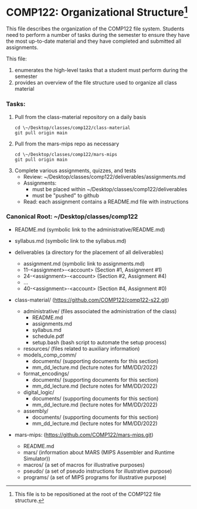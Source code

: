 # COMP122: Organizational Structure[^1] 
[^1]: This file is to be repositioned at the root of the COMP122 file structure.

This file describes the organization of the COMP122 file system.  Students need to perform a number of tasks during the semester to ensure they have the most up-to-date material and they have completed and submitted all assignments.

This file:
  1. enumerates the high-level tasks that a student must perform during the semester
  1. provides an overview of the file structure used to organize all class material


### Tasks:
  1. Pull from the class-material repository on a daily basis
     ```
     cd \~/Desktop/classes/comp122/class-material
     git pull origin main
     ```
  1. Pull from the mars-mips repo as necessary
     ```
     cd \~/Desktop/classes/comp122/mars-mips
     git pull origin main
     ```
  1. Complete various assignments, quizzes, and tests
     * Review: \~/Desktop/classes/comp122/deliverables/assignments.md
     * Assignments:
       - must be placed within \~/Desktop/classes/comp122/deliverables
       - must be "pushed" to github
     * Read: each assignment contains a README.md file with instructions

### Canonical Root: \~/Desktop/classes/comp122
  - README.md (symbolic link to the administrative/README.md)
  - syllabus.md (symbolic link to the syllabus.md)
  - deliverables (a directory for the placement of all deliverables)
    - assignment.md (symbolic link to assignments.md)
    - 11-\<assignment\>-\<account\> (Section #1, Assignment #1)
    - 24-\<assignment\>-\<account\> (Section #2, Assignment #4)
    - ...
    - 40-\<assignment\>-\<account\> (Section #4, Assignment #0)

  - class-material/ (https://github.com/COMP122/comp122-s22.git)
    - administrative/ (files associated the administration of the class)
      - README.md
      - assignments.md
      - syllabus.md
      - schedule.pdf
      - setup.bash (bash script to automate the setup process)
    - resources/ (files related to auxiliary information)
    - models_comp_comm/
      - documents/ (supporting documents for this section)
      - mm_dd_lecture.md (lecture notes for MM/DD/2022)
    - format_encodings/
      - documents/ (supporting documents for this section)
      - mm_dd_lecture.md (lecture notes for MM/DD/2022)
    - digital_logic/
      - documents/ (supporting documents for this section)
      - mm_dd_lecture.md (lecture notes for MM/DD/2022)
    - assembly/
      - documents/ (supporting documents for this section)
      - mm_dd_lecture.md (lecture notes for MM/DD/2022)

  - mars-mips: (https://github.com/COMP122/mars-mips.git)
    - README.md
    - mars/ (information about MARS (MIPS Assembler and Runtime Simulator))
    - macros/ (a set of macros for illustrative purposes)
    - pseudo/ (a set of pseudo instructions for illustrative purpose)
    - programs/ (a set of MIPS programs for illustrative purpose)


